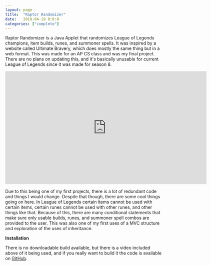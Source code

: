 ```yaml
---
layout: page
title:  "Raptor Randomizer"
date:   2018-04-19 0:0:0
categories: ["complete"]
---
```

Raptor Randomizer is a Java Applet that randomizes League of Legends champions, item builds, runes, and summoner spells. It was inspired by a website called Ultimate Bravery, which does mostly the same thing but in a web format. This was made for an AP CS class and was my final project. There are no plans on updating this, and it's basically unusable for current League of Legends since it was made for season 8.

<center><iframe width="644" height="362" src="https://www.youtube-nocookie.com/embed/MLMRyT-8hxw?si=JhnKYpu5PY173rlN" title="YouTube video player" frameborder="0" allow="accelerometer; autoplay; clipboard-write; encrypted-media; gyroscope; picture-in-picture; web-share" referrerpolicy="strict-origin-when-cross-origin" allowfullscreen></iframe></center>

Due to this being one of my first projects, there is a lot of redundant code and things I would change. Despite that though, there are some cool things going on here. In League of Legends certain items cannot be used with certain items, certain runes cannot be used with other runes, and other things like that. Because of this, there are many conditional statements that make sure only usable builds, runes, and summoner spell combos are provided to the user. This was also one of my first uses of a MVC structure and exploration of the uses of inheritance.

**Installation** 

There is no downloadable build available, but there is a video included above of it being used, and if you really want to build it the code is available on [GitHub][raptor-git].

[raptor-git]: https://github.com/DustinSchimel/Raptor-Randomizer